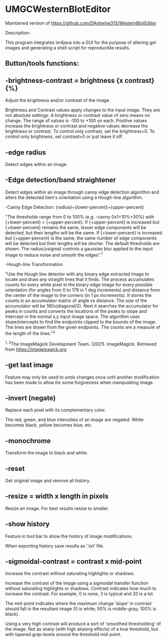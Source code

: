 # UMGCWesternBlotEditor
  Maintained version of https://github.com/DAntwine313/WesternBlotEditor

Description:

This program integrates im4java into a GUI for the purpose of altering gel images and generating a shell script for reproducible results.


Button/tools functions:
-
-brightness-contrast = brightness {x contrast}{%}
-
Adjust the brightness and/or contrast of the image.

Brightness and Contrast values apply changes to the input image. They are not absolute settings. A brightness or contrast
value of zero means no change. The range of values is -100 to +100 on each. Positive values increase the brightness or 
contrast and negative values decrease the brightness or contrast. To control only contrast, set the brightness=0. 
To control only brightness, set contrast=0 or just leave it off.

-edge radius
-
Detect edges within an image.

-Edge detection/band straightener
-
Detect edges within an image through canny edge detection algorithm and alters the detected item's orientation using a 
Hough-line algorithm. 

-Canny Edge Detection: {radius}+{lower-percent}+{upper-percent}

"The thresholds range from 0 to 100% (e.g. -canny 0x1+10%+30%) with {+lower-percent} < {+upper-percent}. If {+upper-percent}
is increased but {+lower-percent} remains the same, lesser edge components will be detected, but their lengths will be 
the same. If {+lower-percent} is increased but {+upper-percent} is the same, the same number of edge components will be 
detected but their lengths will be shorter. The default thresholds are shown. The radius{xsigma} controls a gaussian blur 
applied to the input image to reduce noise and smooth the edges".<sup>1</sup>


-Hough-line Transformation

"Use the Hough line detector with any binary edge extracted image to locate and draw any straight lines that it finds.
The process accumulates counts for every white pixel in the binary edge image for every possible orientation (for angles
from 0 to 179 in 1 deg increments) and distance from the center of the image to the corners (in 1 px increments). 
It stores the counts in an accumulator matrix of angle vs distance. The size of the accumulator will be 180x(diagonal/2). 
Next it searches the accumulator for peaks in counts and converts the locations of the peaks to slope and intercept in 
the normal x,y input image space. The algorithm uses slope/intercepts to find the endpoints clipped to the bounds of the 
image. The lines are drawn from the given endpoints. The counts are a measure of the length of the lines."<sup>2</sup>

<sup>1, 2</sup>The ImageMagick Development Team. (2021). ImageMagick. Retrieved from https://imagemagick.org


-get last image
-
Feature may only be used to undo changes once until another modification has been made to allow for some forgiveness when manipulating image.

-invert (negate)
-
Replace each pixel with its complementary color.

The red, green, and blue intensities of an image are negated. White becomes black, yellow becomes blue, etc.

-monochrome
-
Transform the image to black and white.

-reset
-
Get original image and remove all history.

-resize = width x length in pixels
-
Resize an image. For best results resize to smaller.

-show history
-
Feature in tool bar to show the history of image modifications.

When exporting history save results as '.txt' file.

-sigmoidal-contrast = contrast x mid-point
-
Increase the contrast without saturating highlights or shadows.

Increase the contrast of the image using a sigmoidal transfer function without saturating highlights or shadows. Contrast indicates how much to increase the contrast. For example, 0 is none, 3 is typical and 20 is a lot.

The mid-point indicates where the maximum change 'slope' in contrast should fall in the resultant image (0 is white; 50% is middle-gray; 100% is black).

Using a very high contrast will produce a sort of 'smoothed thresholding' of the image. Not as sharp (with high aliasing effects) of a true threshold, but with tapered gray-levels around the threshold mid-point.


